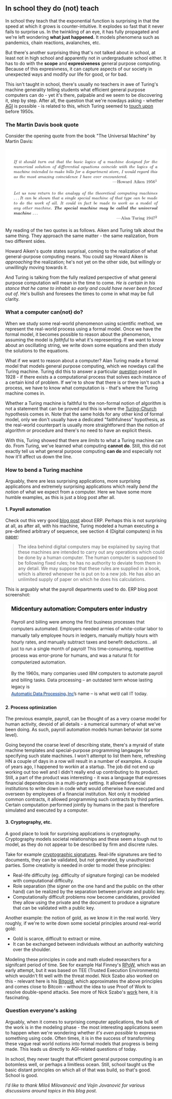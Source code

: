 ## In school they do (not) teach

In school they teach that the exponential function is surprising in that the speed at which it grows is counter-intuitive.  It explodes so fast that it never fails to surprise us. In the twinkling of an eye, it has fully propagated and we're left wondering **what just happened.** It models phenomena such as pandemics, chain reactions, avalanches, etc. 

But there's another surprising thing that's not talked about in school, at least not in high school and apparently not in undergraduate school either. It has to do with the **scope** and **expresiveness** general purpose computing. Because of this expresivness, it can capture aspects of our society in unexpected ways and modify our life for good, or for bad. 

This isn't  taught in school, there's usually no teachers in awe of Turing's machine generality telling students what efficient general purpose computers can do - yet it's there, palpable and we seem to be discovering it, step by step. After all, the question that we're nowdays asking - whether [AGI](https://en.wikipedia.org/wiki/Artificial_general_intelligence) is possible - is related to this, which Turing seemed to [touch upon](https://redirect.cs.umbc.edu/courses/471/papers/turing.pdf) before 1950s. 

<!-- He did this to answer David Hilbert's question if there exists a procedure that solves each instance of a certain kind of problem in algebra. If we're to show that there is or there isn't such a procedure, we have to know what a procedure is - that's where the Turing machine comes in.  -->

<!-- Recall that it was Alan Turing _studied_ general purpose computing mathematically. He invented a formalism that represents a general purpose computer that we now call the Turing machine and proved that there are some _limits_ to what it can do. Problems that cannot be solved algorithmically. --> 



### The Martin Davis book quote

Consider the opening quote from the book "The Universal Machine" by Martin Davis:

![1-universal-computer](other-pics/aiken-turing.png)

My reading of the two quotes is as follows. Aiken and Turing talk about the same thing. They approach the same matter - the same realization, from two different sides. 

Howard Aiken's quote states surprisal, coming to the realization of what general-purpose computing means. You could say Howard Aiken is _approaching_ the realization; he's not yet on the other side, but willingly or unwillingly moving towards it. 

And Turing is talking from the fully realized perspective of what general purpose computation will mean in the time to come. _He is certain in his stance that he came to inhabit so early and could have never been forced out of_. He's bullish and foresees the times to come in what may be full clarity. 

### What a computer can(not) do?

When we study some real-world phenomenon using scientific method, we represent the real-world process using a formal model. Once we have the formal model, it becomes possible to reason about the phenomenon, assuming the model is *faithful* to what it's representing. If we want to know about an oscillating string, we write down some equations and then study the solutions to the equations. 

What if we want to reason about a computer? Alan Turing made a formal model that models general purpose computing, which we nowdays call the Turing machine. Turing did this to answer a particular [question](https://en.wikipedia.org/wiki/Entscheidungsproblem) posed in 1928 - if there exists a a computational process that solves each instance of a certain kind of problem. If we're to show that there is or there isn't such a process, we have to know what computation is - that's where the Turing machine comes in. 

Whether a Turing machine is faithful to the non-formal notion of algorithm is not a statement that can be proved and this is where the [Turing-Church](https://en.wikipedia.org/wiki/Church%E2%80%93Turing_thesis) hypothesis comes in. Note that the same holds for any other kind of formal model, only we don't usually have a dedicated "faithfulness" hypothesis, as the real-world counterpart is usually more straightforwrd than the notion of algorithm or procedure and there's no need to have an explicit thesis. 

With this, Turing showed that there are *limits* to what a Turing machine can do. From Turing, we've learned what computing **cannot do**. Still, this did not exactly tell us what general purpose computing **can do** and especially not how it'll affect us down the line. 


### How to bend a Turing machine

Arguably, there are less surprising applications, more surprising applications and extremely surprising applications which really *bend the notion* of what we expect from a computer. Here we have some more humble examples, as this is just a blog post after all. 

#### 1. Payroll automation

Check out this very good [blog post](https://retool.com/blog/erp-for-engineers) about ERP. Perhaps this is not surprising at all, as after all, with his machine, Turing modeled a human executing a pre-defined arbitrary of sequence, see section 4 (Digital computers) in his [paper](https://redirect.cs.umbc.edu/courses/471/papers/turing.pdf):

> The idea behind digital computers may be explained by saying that these machines are intended to carry out any operations which could be done by a human computer. The human computer is supposed to be following fixed rules; he has no authority to deviate from them in any detail. We may suppose that these rules are supplied in a book, which is altered whenever he is put on to a new job. He has also an unlimited supply of paper on which he does his calculations. 

This is arguably what the payroll departments used to do. ERP blog post screenshot: 

<img src="other-pics/erp-blog.png" alt="drawing" width="550"/>

#### 2. Process optimization

The previous example, payroll, can be thought of as a very coarse model for human activity, devoid of all details - a numerical summary of what we've been doing. As such, payroll automation models human behavior (at some level). 

Going beyond the coarse level of describing state, there's a myraid of state machine templates and special-purpose programming langauges for specifying such state machines. I won't attempt to list them here, refreshing HN a couple of days in a row will result in a number of examples. A couple of years ago, I happened to workin at a startup. The job did not end up working out too well and I didn't really end up contributing to its product. Still, a part of the product was interesting - it was a language that expresses financial dependencies in a multi-party setting. It allowed financial institutions to write down in code what would otherwise have executed and overseen by employees of a financial institution. Not only it modeled common contracts, it allowed programming such contracts by third parties. Certain computation performed jointly by humans in the past is therefore simulated and executed by a computer. 

#### 3. Cryptography, etc. 

A good place to look for surprising applications is cryptography. Cryptography models societal relationships and these seem a tough nut to model, as they do not appear to be described by firm and discrete rules. 

Take for example [cryptographic signatures](https://en.wikipedia.org/wiki/Digital_signature). Real-life signatures are tied to documents, they can be validated, but not generated, by unauthorized parties. Some creativity is needed in order to model these principles:

* Real-life difficulty (eg. difficulty of signature forging) can be modeled with computational difficulty.
* Role separation (the signer on the one hand and the public on the other hand) can be realized by the separation between private and public key.
* Computationally difficult problems now become candidates, provided they allow using the private and the document to produce a signature that can be validated with a public key.

Another example: the notion of gold, as we know it in the real world. Very roughly, if we're to write down some societal principles around real-world gold:

* Gold is scarce, difficult to extract or mine. 
* It can be exchanged between individuals without an authority watching over the shoulder.

Modeling these principles in code and math eluded researchers for a signifcant period of time. See for example Hal Finney's [RPoW](https://nakamotoinstitute.org/library/rpow), which was an early attempt, but it was based on TEE (Trusted Execution Environments) which wouldn't fit well with the threat model. Nick Szabo also worked on this - relevant here is his [Bitgold](https://nakamotoinstitute.org/library/bit-gold), which approximates the above principles and comes close to Bitcoin - without the idea to use Proof of Work to resolve double-spend attacks. See more of Nick Szabo's [work](https://nakamotoinstitute.org/authors/nick-szabo) here, it is fascinating. 


<!-- 
Note that, in order to find what one may call a surprising computer application, it is necessary to dwell on a certain problem in its primordial form; it is from rough principles such as these above we might discover that it is _in fact possible_ to model the problem on a computer.  
-->

### Question everyone's asking

Arguably, when it comes to surprising computer applications, the bulk of the work is in the modeling phase - the most interesting applications seem to happen when we're wondering whether _it's even possible_ to express something using code. Often times, it is in the success of transforming these vague real world notions into formal models that progress is being made. This leads us directly to AGI-related questions of today.

In school, they never taught that efficient general purpose computing is an botomless well, or perhaps a limitless ocean. Still, school taught us the basic distant principles on which all of that was build, so that's good. School is good. 

*I’d like to thank Miloš Milovanović and Vojin Jovanović for various discussions around topics in this blog post.*

 

